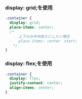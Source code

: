 
### display: grid;を使用


```css
.container {
  display: grid;
  place-items: center; 
  /* 
	  上下のみ中央揃えにしたい場合
	  place-items: center　start; 
  　*/
}
```


### display: flex;を使用


```css
.container {
  display: flex;
  justify-content: center;
  align-items: center;
}
```

